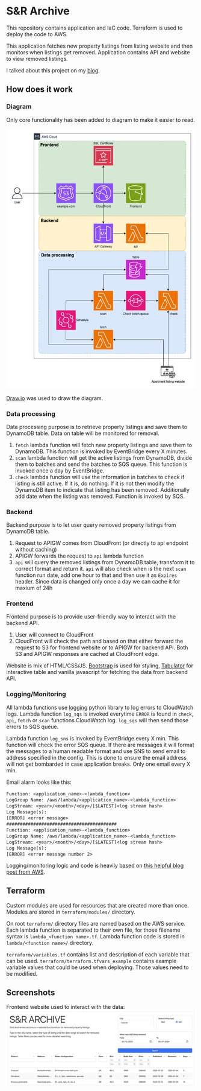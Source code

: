 # S&R Archive

This repository contains application and IaC code. Terraform is used to deploy the code to AWS.

This application fetches new property listings from listing website and then monitors when listings get removed. Application contains API and website to view removed listings. 

I talked about this project on my [blog](https://vormisto.fi/posts/apartment-hunting/).

## How does it work

### Diagram

Only core functionality has been added to diagram to make it easier to read.

![Diagram](diagram.png)

[Draw.io](https://app.diagrams.net/) was used to draw the diagram.

### Data processing

Data processing purpose is to retrieve property listings and save them to DynamoDB table. Data on table will be monitored for removal.

1. `fetch` lambda function will fetch new property listings and save them to DynamoDB. This function is invoked by EventBridge every X minutes.
2. `scan` lambda function will get the active listings from DynamoDB, divide them to batches and send the batches to SQS queue. This function is invoked once a day by EventBridge.
3. `check` lambda function will use the information in batches to check if listing is still active. If it is, do nothing. If it is not then modify the DynamoDB item to indicate that listing has been removed. Additionally add date when the listing was removed. Function is invoked by SQS.

### Backend

Backend purpose is to let user query removed property listings from DynamoDB table. 

1. Request to APIGW comes from CloudFront (or directly to api endpoint without caching)
2. APIGW forwards the request to `api` lambda function
3. `api` will query the removed listings from DynamoDB table, transform it to correct format and return it. `api` will also check when is the next `scan` function run date, add one hour to that and then use it as `Expires` header. Since data is changed only once a day we can cache it for maxium of 24h

### Frontend

Frontend purpose is to provide user-friendly way to interact with the backend API.

1. User will connect to CloudFront
2. CloudFront will check the path and based on that either forward the request to S3 for frontend website or to APIGW for backend API. Both S3 and APIGW responses are cached at CloudFront edge. 

Website is mix of HTML/CSS/JS. [Bootstrap](https://getbootstrap.com/) is used for styling, [Tabulator](https://tabulator.info/) for interactive table and vanilla javascript for fetching the data from backend API.

### Logging/Monitoring

All lambda functions use [logging](https://docs.python.org/3/library/logging.html) python library to log errors to CloudWatch logs. Lambda function `log_sqs` is invoked everytime `ERROR` is found in `check`, `api`, `fetch` or `scan` functions CloudWatch log. `log_sqs` will then send those errors to SQS queue. 

Lambda function `log_sns` is invoked by EventBridge every X min. This function will check the error SQS queue. If there are messages it will format the messages to a human readable format and use SNS to send email to address specified in the config. This is done to ensure the email address will not get bombarded in case application breaks. Only one email every X min.

Email alarm looks like this:

```
Function: <application_name>-<lambda_function>
LogGroup Name: /aws/lambda/<application_name>-<lambda_function>
LogStream: <year>/<month>/<day>/[$LATEST]<log stream hash>
Log Message(s):
[ERROR] <error message>
#########################################
Function: <application_name>-<lambda_function>
LogGroup Name: /aws/lambda/<application_name>-<lambda_function>
LogStream: <year>/<month>/<day>/[$LATEST]<log stream hash>
Log Message(s):
[ERROR] <error message number 2>
```

Logging/monitoring logic and code is heavily based on [this helpful blog post from AWS](https://aws.amazon.com/blogs/mt/get-notified-specific-lambda-function-error-patterns-using-cloudwatch/).

## Terraform

Custom modules are used for resources that are created more than once. Modules are stored in `terraform/modules/` directory.

On root `terraform/` directory files are named based on the AWS service. Each lambda function is separated to their own file, for those filename syntax is `lambda_<function name>.tf`. Lambda function code is stored in `lambda/<function name>/` directory.

`terraform/variables.tf` contains list and description of each variable that can be used. `terraform/terraform.tfvars_example` contains example variable values that could be used when deploying. Those values need to be modified.

## Screenshots

Frontend website used to interact with the data:
![Screenshot of the website](screenshot.png)
